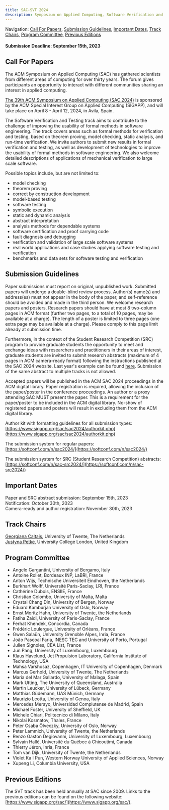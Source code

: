```yaml
---
title: SAC-SVT 2024
description: Symposium on Applied Computing, Software Verification and Testing Track, 2024
---
```

Navigation: [Call For Papers](#call-for-papers), [Submission Guidelines](#submission-guidelines), [Important Dates](#important-dates), [Track Chairs](#track-chairs), [Program Committee](#program-committee), [Previous Editions](#previous-editions)

#### Submission Deadline: September 15th, 2023 ####

## Call For Papers

The ACM Symposium on Applied Computing (SAC) has gathered scientists from different areas of computing for over thirty years. 
The forum gives participants an opportunity to interact with different communities sharing an interest in applied computing.

[The 39th ACM Symposium on Applied Computing (SAC 2024)](https://www.sigapp.org/sac/sac2024/) is sponsored by the ACM Special Interest Group on Applied Computing (SIGAPP), and will take place on April 8 - April 12, 2024, in 
Avila, Spain.

The Software Verification and Testing track aims to contribute to the challenge of improving the usability of formal methods in software engineering. 
The track covers areas such as formal methods for verification and testing, based on theorem proving, model checking, static analysis, and run-time verification. 
We invite authors to submit new results in formal verification and testing, as well as development of technologies to improve the usability of formal methods in software engineering. 
We also welcome detailed descriptions of applications of mechanical verification to large scale software.

Possible topics include, but are not limited to:

- model checking
- theorem proving
- correct by construction development
- model-based testing
- software testing
- symbolic execution
- static and dynamic analysis
- abstract interpretation
- analysis methods for dependable systems
- software certification and proof carrying code
- fault diagnosis and debugging
- verification and validation of large scale software systems
- real world applications and case studies applying software testing and verification
- benchmarks and data sets for software testing and verification

## Submission Guidelines
Paper submissions must report on original, unpublished work. 
Submitted papers will undergo a double-blind review process. 
Author(s) name(s) and address(es) must not appear in the body of the paper, and self-reference should be avoided and made in the third person. 
We welcome research papers and posters. 
Research papers should have at most 8 two-column pages in ACM format (further two pages, to a total of 10 pages, may be available at a charge). 
The length of a poster is limited to three pages (one extra page may be available at a charge). 
Please comply to this page limit already at submission time.

Furthermore, in the context of the Student Research Competition (SRC) program to provide graduate students the opportunity to meet and exchange ideas with researchers and practitioners in their areas of interest, graduate students are invited to submit research abstracts (maximum of 4 pages in ACM camera-ready format) following the instructions published at the SAC 2024 website. 
Last year's example can be found [here](https://www.sigapp.org/sac/sac2023/authorkit/ACM_SigConf-SRC2023.pdf).
Submission of the same abstract to multiple tracks is not allowed.

Accepted papers will be published in the ACM SAC 2024 proceedings in the ACM digital library. 
Paper registration is required, allowing the inclusion of the paper/poster in the conference proceedings. 
An author or a proxy attending SAC MUST present the paper. 
This is a requirement for the paper/poster to be included in the ACM digital library. 
No-show of registered papers and posters will result in excluding them from the ACM digital library.

Author kit with formatting guidelines for all submission types: [https://www.sigapp.org/sac/sac2024/authorkit.php](https://www.sigapp.org/sac/sac2024/authorkit.php)

The submission system for regular papers: [https://softconf.com/n/sac2024/](https://softconf.com/n/sac2024/)

The submission system for SRC (Student Research Competition) abstracts: [https://softconf.com/n/sac-src2024/](https://softconf.com/n/sac-src2024/)

## Important Dates
Paper and SRC abstract submission: September 15th, 2023<br>
Notification:  October 30th, 2023<br>
Camera-ready and author registration: November 30th, 2023

## Track Chairs

[Georgiana Caltais](https://people.utwente.nl/g.g.c.caltais?tab=contact), University of Twente, The Netherlands<br>
[Justyna Petke](http://www0.cs.ucl.ac.uk/staff/J.Petke/index.html), University College London, United Kingdom

## Program Committee

- Angelo Gargantini, University of Bergamo, Italy
- Antoine Rollet, Bordeaux INP, LaBRI, France
- Anton Wijs, Technische Universiteit Eindhoven, the Netherlands
- Burkhart Wolff, Université Paris-Saclay, LRI, France
- Cathérine Dubois, ENSIIE, France
- Christian Colombo, University of Malta, Malta
- Crystal Chang Din, University of Bergen, Norway
- Eduard Kamburjan University of Oslo, Norway
- Ernst Moritz Hahn, University of Twente, the Netherlands
- Fatiha Zaidi, University of Paris-Saclay, France
- Ferhat Khendek, Concordia, Canada
- Frédéric Loulergue, University of Orléans, France
- Gwen Salaün, University Grenoble Alpes, Inria, France
- João Pascoal Faria, INESC TEC and University of Porto, Portugal
- Julien Signoles, CEA List, France
- Jun Pang, University of Luxembourg, Luxembourg
- Klaus Havelund, Jet Propulsion Laboratory, California Institute of Technology, USA
- Mahsa Varshosaz, Copenhagen, IT University of Copenhagen, Denmark
- Marcus Gerhold, University of Twente, The Netherlands
- Maria del Mar Gallardo, University of Malaga, Spain
- Mark Utting, The University of Queensland, Australia
- Martin Leucker, University of Lübeck, Germany
- Matthias Güdemann, UAS Münich, Germany
- Maurizio Leotta, University of Genoa, Italy
- Mercedes Merayo, Universidad Complutense de Madrid, Spain
- Michael Foster, University of Sheffield, UK
- Michele Chiari, Politecnico di Milano, Italy
- Nikolai Kosmatov, Thales, France
- Peter Csaba Ölveczky, University of Oslo, Norway
- Peter Lammich, University of Twente, the Netherlands
- Renzo Gaston Degiovanni, University of Luxembourg, Luxembourg
- Sylvain Hallé, Université du Québec à Chicoutimi, Canada
- Thierry Jéron, Inria, France
- Tom van Dijk, University of Twente, the Netherlands
- Violet Ka I Pun, Western Norway University of Applied Sciences, Norway
- Xupeng Li, Columbia University, USA

## Previous Editions

The SVT track has been held annually at SAC since 2009. 
Links to the previous editions can be found on the following website: [https://www.sigapp.org/sac/](https://www.sigapp.org/sac/).
